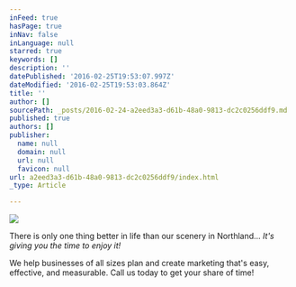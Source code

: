 ```yaml
---
inFeed: true
hasPage: true
inNav: false
inLanguage: null
starred: true
keywords: []
description: ''
datePublished: '2016-02-25T19:53:07.997Z'
dateModified: '2016-02-25T19:53:03.864Z'
title: ''
author: []
sourcePath: _posts/2016-02-24-a2eed3a3-d61b-48a0-9813-dc2c0256ddf9.md
published: true
authors: []
publisher:
  name: null
  domain: null
  url: null
  favicon: null
url: a2eed3a3-d61b-48a0-9813-dc2c0256ddf9/index.html
_type: Article

---
```

![](https://the-grid-user-content.s3-us-west-2.amazonaws.com/cce16bf0-0702-45e6-baa7-cc195afea389.jpg)

There is only one thing better in life than our scenery in Northland... _It's giving you the time to enjoy it!_

We help businesses of all sizes plan and create marketing that's easy, effective, and measurable. Call us today to get your share of time!